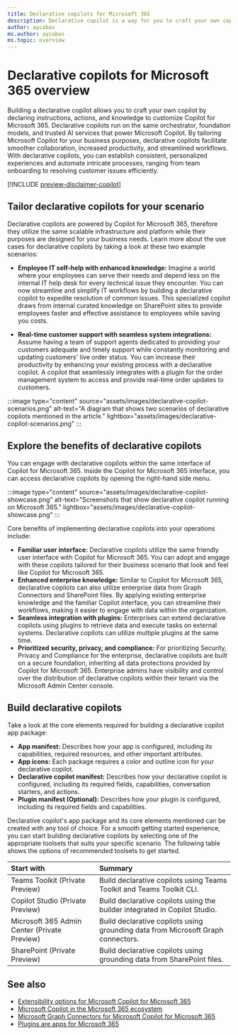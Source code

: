 ```yaml
---
title: Declarative copilots for Microsoft 365
description: Declarative copilot is a way for you to craft your own copilot by declaring instructions, actions, and knowledge to customize Copilot for Microsoft 365.
author: aycabas
ms.author: aycabas
ms.topic: overview
---
```


# Declarative copilots for Microsoft 365 overview

Building a declarative copilot allows you to craft your own copilot by declaring instructions, actions, and knowledge to customize Copilot for Microsoft 365. Declarative copilots run on the same orchestrator, foundation models, and trusted AI services that power Microsoft Copilot. By tailoring Microsoft Copilot for your business purposes, declarative copilots facilitate smoother collaboration, increased productivity, and streamlined workflows. With declarative copilots, you can establish consistent, personalized experiences and automate intricate processes, ranging from team onboarding to resolving customer issues efficiently.

[!INCLUDE [preview-disclaimer-copilot](includes/preview-disclaimer-copilot.md)]

## Tailor declarative copilots for your scenario

Declarative copilots are powered by Copilot for Microsoft 365, therefore they utilize the same scalable infrastructure and platform while their purposes are designed for your business needs. Learn more about the use cases for declarative copilots by taking a look at these two example scenarios:

- **Employee IT self-help with enhanced knowledge:** Imagine a world where your employees can serve their needs and depend less on the internal IT help desk for every technical issue they encounter. You can now streamline and simplify IT workflows by building a declarative copilot to expedite resolution of common issues. This specialized copilot draws from internal curated knowledge on SharePoint sites to provide employees faster and effective assistance to employees while saving you costs.

- **Real-time customer support with seamless system integrations:** Assume having a team of support agents dedicated to providing your customers adequate and timely support while constantly monitoring and updating customers' live order status. You can increase their productivity by enhancing your existing process with a declarative copilot. A copilot that seamlessly integrates with a plugin for the order management system to access and provide real-time order updates to customers.

:::image type="content" source="assets/images/declarative-copilot-scenarios.png" alt-text="A diagram that shows two scenarios of declarative copilots mentioned in the article." lightbox="assets/images/declarative-copilot-scenarios.png" :::

## Explore the benefits of declarative copilots

You can engage with declarative copilots within the same interface of Copilot for Microsoft 365. Inside the Copilot for Microsoft 365 interface, you can access declarative copilots by opening the right-hand side menu.

:::image type="content" source="assets/images/declarative-copilot-showcase.png" alt-text="Screenshots that show declarative copilot running on Microsoft 365." lightbox="assets/images/declarative-copilot-showcase.png" :::

Core benefits of implementing declarative copilots into your operations include:

- **Familiar user interface:** Declarative copilots utilize the same friendly user interface with Copilot for Microsoft 365. You can adopt and engage with these copilots tailored for their business scenario that look and feel like Copilot for Microsoft 365.
- **Enhanced enterprise knowledge:** Similar to Copilot for Microsoft 365, declarative copilots can also utilize enterprise data from Graph Connectors and SharePoint files. By applying existing enterprise knowledge and the familiar Copilot interface, you can streamline their workflows, making it easier to engage with data within the organization.
- **Seamless integration with plugins:** Enterprises can extend declarative copilots using plugins to retrieve data and execute tasks on external systems. Declarative copilots can utilize multiple plugins at the same time.
- **Prioritized security, privacy, and compliance:** For prioritizing Security, Privacy and Compliance for the enterprise, declarative copilots are built on a secure foundation, inheriting all data protections provided by Copilot for Microsoft 365. Enterprise admins have visibility and control over the distribution of declarative copilots within their tenant via the Microsoft Admin Center console.

## Build declarative copilots

Take a look at the core elements required for building a declarative copilot app package:

- **App manifest:** Describes how your app is configured, including its capabilities, required resources, and other important attributes.
- **App icons:** Each package requires a color and outline icon for your declarative copilot.
- **Declarative copilot manifest:** Describes how your declarative copilot is configured, including its required fields, capabilities, conversation starters, and actions.
- **Plugin manifest (Optional):** Describes how your plugin is configured, including its required fields and capabilities.

Declarative copilot's app package and its core elements mentioned can be created with any tool of choice. For a smooth getting started experience, you can start building declarative copilots by selecting one of the appropriate toolsets that suits your specific scenario. The following table shows the options of recommended toolsets to get started.

| **Start with** | **Summary** |
|:------------|:------------|
| Teams Toolkit (Private Preview) | Build declarative copilots using Teams Toolkit and Teams Toolkit CLI. |
| Copilot Studio (Private Preview) | Build declarative copilots using the builder integrated in Copilot Studio. |
| Microsoft 365 Admin Center (Private Preview) | Build declarative copilots using grounding data from Microsoft Graph connectors. |
| SharePoint (Private Preview) | Build declarative copilots using grounding data from SharePoint files. |

## See also

- [Extensibility options for Microsoft Copilot for Microsoft 365](decision-guide.md)
- [Microsoft Copilot in the Microsoft 365 ecosystem](ecosystem.md)
- [Microsoft Graph Connectors for Microsoft Copilot for Microsoft 365](overview-graph-connector.md)
- [Plugins are apps for Microsoft 365](plugins-are-apps.md)